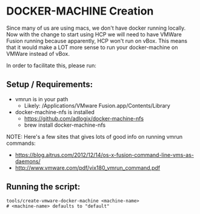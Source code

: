 # DOCKER-MACHINE Creation

Since many of us are using macs, we don't have docker running locally.
Now with the change to start using HCP we will need to have VMWare
Fusion running because apparently, HCP won't run on vBox. This means that it
would make a LOT more sense to run your docker-machine on VMWare instead of vBox.

In order to facilitate this, please run:

## Setup / Requirements:
  - vmrun is in your path
    - Likely: /Applications/VMware Fusion.app/Contents/Library
  - docker-machine-nfs is installed
    - https://github.com/adlogix/docker-machine-nfs
    - brew install docker-machine-nfs

NOTE: Here's a few sites that gives lots of good info on running vmrun commands:
  - https://blog.aitrus.com/2012/12/14/os-x-fusion-command-line-vms-as-daemons/
  - http://www.vmware.com/pdf/vix180_vmrun_command.pdf

## Running the script:

```
tools/create-vmware-docker-machine <machine-name>
# <machine-name> defaults to "default"
```
